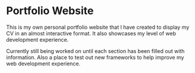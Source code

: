 # Portfolio Website

This is my own personal portfolio website that I have created to display my CV in an almost interactive format. It also showcases my level of web development experience.

Currently still being worked on until each section has been filled out with information. Also a place to test out new frameworks to help improve my web development experience.
